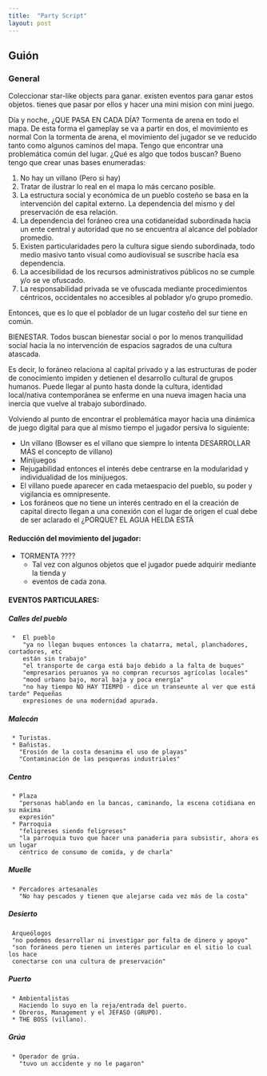 ```yaml
---
title:  "Party Script"
layout: post
---
```

## Guión

### General
   Coleccionar star-like objects para ganar. 
   existen eventos para ganar estos objetos.
   tienes que pasar por ellos y hacer una mini mision con mini juego.

   Día y noche, ¿QUE PASA EN CADA DÍA? 
   Tormenta de arena en todo el mapa. De esta forma el gameplay se va a partir en dos, el
   movimiento es normal
   Con la tormenta de arena, el movimiento del jugador se ve reducido tanto como algunos
   caminos del mapa. 
   Tengo que encontrar una problemática común del lugar. ¿Qué es algo que todos buscan?
   Bueno tengo que crear unas bases enumeradas:

   1. No hay un villano (Pero si hay)
   2. Tratar de ilustrar lo real en el mapa lo más cercano posible.
   3. La estructura social y económica de un pueblo costeño se basa en la intervención del
     capital externo. La dependencia del mismo y del preservación de esa relación.
   4. La dependencia del foráneo crea una cotidaneidad subordinada hacia un ente central
     y autoridad que no se encuentra al alcance del poblador promedio.
   5. Existen particularidades pero la cultura sigue siendo subordinada, todo medio
     masivo tanto visual como audiovisual se suscribe hacía esa dependencia.
   6. La accesibilidad de los recursos administrativos públicos no se cumple y/o se ve ofuscado.
   7. La responsabilidad privada se ve ofuscada mediante procedimientos céntricos,
     occidentales no accesibles al poblador y/o grupo promedio.

   Entonces, que es lo que el poblador de un lugar costeño del sur tiene en común.

   BIENESTAR.
   Todos buscan bienestar social o por lo menos tranquilidad social hacia la no
   intervención de espacios sagrados de una cultura atascada.

   Es decir, lo foráneo relaciona al capital privado y a las estructuras de poder de
   conocimiento impiden y detienen el desarrollo cultural de grupos humanos. Puede llegar
   al punto hasta donde la cultura, identidad local/nativa contemporánea se enferme en
   una nueva imagen hacia una inercia que vuelve al trabajo subordinado.

   Volviendo al punto de encontrar el problemática mayor hacia una dinámica de juego
   digital para que al mismo tiempo el jugador persiva lo siguiente:
   * Un villano (Bowser es el villano que siempre lo intenta DESARROLLAR MÁS el concepto
     de villano)
   * Minijuegos
   * Rejugabilidad entonces el interés debe centrarse en la modularidad y individualidad
     de los minijuegos.
   * El villano puede aparecer en cada metaespacio del pueblo, su poder y vigilancia es
     omnipresente.
   * Los foráneos que no tiene un interés centrado en el la creación de capital directo
     llegan a una conexión con el lugar de origen el cual debe de ser aclarado el
     ¿PORQUE? 
     EL AGUA HELDA ESTÄ
     
#### Reducción del movimiento del jugador:

* TORMENTA ????
    * Tal vez con algunos objetos que el jugador puede adquirir mediante la tienda y
    * eventos de cada zona.

#### EVENTOS PARTICULARES:

##### Calles del pueblo
     *  El pueblo
        "ya no llegan buques entonces la chatarra, metal, planchadores, cortadores, etc
        están sin trabajo"
        "el transporte de carga está bajo debido a la falta de buques"
        "empresarios peruanos ya no compran recursos agrícolas locales"
        "mood urbano bajo, moral baja y poca energía"
        "no hay tiempo NO HAY TIEMPO - dice un transeunte al ver que está tarde" Pequeñas
        expresiones de una modernidad apurada.
##### Malecón
     * Turistas.
     * Bañistas.
       "Erosión de la costa desanima el uso de playas"
       "Contaminación de las pesqueras industriales"
##### Centro
     * Plaza
       "personas hablando en la bancas, caminando, la escena cotidiana en su máxima
       expresión"
     * Parroquia
       "feligreses siendo feligreses"
       "la parroquia tuvo que hacer una panaderia para subsistir, ahora es un lugar
       céntrico de consumo de comida, y de charla"
##### Muelle
     * Percadores artesanales
       "No hay pescados y tienen que alejarse cada vez más de la costa"
##### Desierto
     Arqueólogos
     "no podemos desarrollar ni investigar por falta de dinero y apoyo"
     "son foráneos pero tienen un interés particular en el sitio lo cual los hace
     conectarse con una cultura de preservación"
##### Puerto
     * Ambientalistas
       Haciendo lo suyo en la reja/entrada del puerto.
     * Obreros, Management y el JEFASO (GRUPO).
     * THE BOSS (villano). 
##### Grúa
     * Operador de grúa.
       "tuvo un accidente y no le pagaron"
